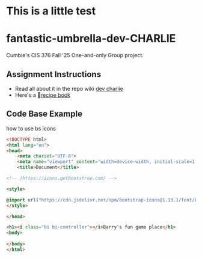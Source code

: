 # **This is a little test**

# fantastic-umbrella-dev-CHARLIE
Cumbie's CIS 376 Fall '25 One-and-only Group project. 


## Assignment Instructions

- Read all about it in the repo wiki [dev charlie](https://github.com/barrycumbie/fantastic-umbrella-dev-CHARLIE/wiki/DEV-CHARLIE)
- Here's a 📖[recipe book](https://github.com/barrycumbie/fantastic-umbrella-dev-CHARLIE/wiki/suggested-dev-flow)

  
## Code Base Example

how to use bs icons

```html
<!DOCTYPE html>
<html lang="en">
<head>
    <meta charset="UTF-8">
    <meta name="viewport" content="width=device-width, initial-scale=1.0">
    <title>Document</title>

<!-- /https://icons.getbootstrap.com/ -->

<style>

@import url("https://cdn.jsdelivr.net/npm/bootstrap-icons@1.13.1/font/bootstrap-icons.min.css");
</style>

</head>

<h1><i class="bi bi-controller"></i>Barry's fun game place</h1>
<body>
    
</body>
</html>
```
